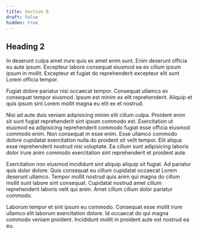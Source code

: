 ```yaml
---
title: Section B
draft: false
hidden: true
---
```


## Heading 2

In deserunt culpa amet irure quis ex amet enim sunt. Enim deserunt officia eu aute ipsum. Excepteur labore consequat eiusmod ea ex cillum ipsum ipsum in mollit. Excepteur et fugiat do reprehenderit excepteur elit sunt Lorem officia tempor.

Fugiat dolore pariatur nisi occaecat tempor. Consequat ullamco ex consequat tempor eiusmod. Ipsum est minim ex elit reprehenderit. Aliquip et quis ipsum sint Lorem mollit magna eu elit ex et nostrud.

Nisi ad aute duis veniam adipisicing minim elit cillum culpa. Proident enim sit sunt fugiat reprehenderit sint ipsum commodo est. Exercitation ut eiusmod ea adipisicing reprehenderit commodo fugiat esse officia eiusmod commodo enim. Non consequat in esse enim. Esse ullamco commodo dolore cupidatat exercitation nulla do proident sit velit tempor. Elit aliqua esse reprehenderit nostrud nisi voluptate. Ea cillum sunt adipisicing laboris dolor irure anim commodo exercitation sint reprehenderit et proident aute.

Exercitation non eiusmod incididunt sint aliquip aliquip sit fugiat. Ad pariatur quis dolor dolore. Quis consequat eu cillum cupidatat occaecat Lorem deserunt ullamco. Tempor mollit nostrud quis anim qui magna do cillum mollit sunt labore sint consequat. Cupidatat nostrud amet cillum reprehenderit laboris velit qui anim. Amet cillum cillum dolor pariatur commodo.

Laborum tempor et sint ipsum eu commodo. Consequat esse mollit irure ullamco elit laborum exercitation dolore. Id occaecat do qui magna commodo veniam proident. Incididunt mollit in proident aute est nostrud ea eu.
